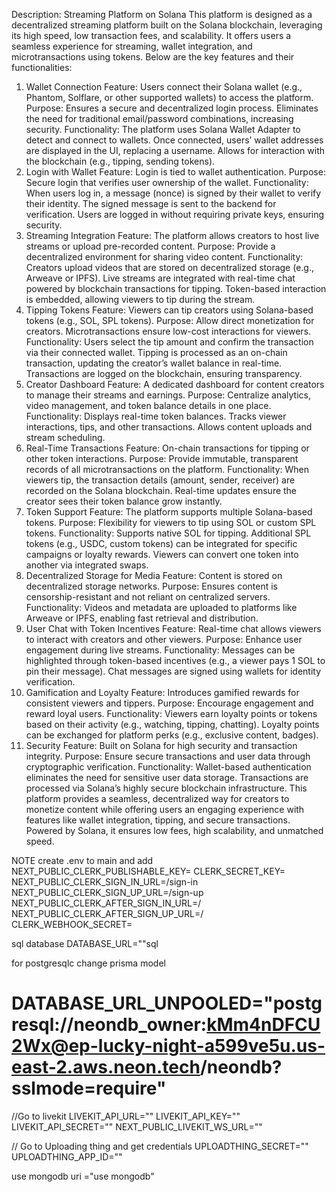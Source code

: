 Description: Streaming Platform on Solana
This platform is designed as a decentralized streaming platform built on the Solana blockchain, leveraging its high speed, low transaction fees, and scalability. It offers users a seamless experience for streaming, wallet integration, and microtransactions using tokens. Below are the key features and their functionalities:

1. Wallet Connection
Feature: Users connect their Solana wallet (e.g., Phantom, Solflare, or other supported wallets) to access the platform.
Purpose:
Ensures a secure and decentralized login process.
Eliminates the need for traditional email/password combinations, increasing security.
Functionality:
The platform uses Solana Wallet Adapter to detect and connect to wallets.
Once connected, users’ wallet addresses are displayed in the UI, replacing a username.
Allows for interaction with the blockchain (e.g., tipping, sending tokens).
2. Login with Wallet
Feature: Login is tied to wallet authentication.
Purpose:
Secure login that verifies user ownership of the wallet.
Functionality:
When users log in, a message (nonce) is signed by their wallet to verify their identity.
The signed message is sent to the backend for verification.
Users are logged in without requiring private keys, ensuring security.
3. Streaming Integration
Feature: The platform allows creators to host live streams or upload pre-recorded content.
Purpose:
Provide a decentralized environment for sharing video content.
Functionality:
Creators upload videos that are stored on decentralized storage (e.g., Arweave or IPFS).
Live streams are integrated with real-time chat powered by blockchain transactions for tipping.
Token-based interaction is embedded, allowing viewers to tip during the stream.
4. Tipping Tokens
Feature: Viewers can tip creators using Solana-based tokens (e.g., SOL, SPL tokens).
Purpose:
Allow direct monetization for creators.
Microtransactions ensure low-cost interactions for viewers.
Functionality:
Users select the tip amount and confirm the transaction via their connected wallet.
Tipping is processed as an on-chain transaction, updating the creator’s wallet balance in real-time.
Transactions are logged on the blockchain, ensuring transparency.
5. Creator Dashboard
Feature: A dedicated dashboard for content creators to manage their streams and earnings.
Purpose:
Centralize analytics, video management, and token balance details in one place.
Functionality:
Displays real-time token balances.
Tracks viewer interactions, tips, and other transactions.
Allows content uploads and stream scheduling.
6. Real-Time Transactions
Feature: On-chain transactions for tipping or other token interactions.
Purpose:
Provide immutable, transparent records of all microtransactions on the platform.
Functionality:
When viewers tip, the transaction details (amount, sender, receiver) are recorded on the Solana blockchain.
Real-time updates ensure the creator sees their token balance grow instantly.
7. Token Support
Feature: The platform supports multiple Solana-based tokens.
Purpose:
Flexibility for viewers to tip using SOL or custom SPL tokens.
Functionality:
Supports native SOL for tipping.
Additional SPL tokens (e.g., USDC, custom tokens) can be integrated for specific campaigns or loyalty rewards.
Viewers can convert one token into another via integrated swaps.
8. Decentralized Storage for Media
Feature: Content is stored on decentralized storage networks.
Purpose:
Ensures content is censorship-resistant and not reliant on centralized servers.
Functionality:
Videos and metadata are uploaded to platforms like Arweave or IPFS, enabling fast retrieval and distribution.
9. User Chat with Token Incentives
Feature: Real-time chat allows viewers to interact with creators and other viewers.
Purpose:
Enhance user engagement during live streams.
Functionality:
Messages can be highlighted through token-based incentives (e.g., a viewer pays 1 SOL to pin their message).
Chat messages are signed using wallets for identity verification.
10. Gamification and Loyalty
Feature: Introduces gamified rewards for consistent viewers and tippers.
Purpose:
Encourage engagement and reward loyal users.
Functionality:
Viewers earn loyalty points or tokens based on their activity (e.g., watching, tipping, chatting).
Loyalty points can be exchanged for platform perks (e.g., exclusive content, badges).
11. Security
Feature: Built on Solana for high security and transaction integrity.
Purpose:
Ensure secure transactions and user data through cryptographic verification.
Functionality:
Wallet-based authentication eliminates the need for sensitive user data storage.
Transactions are processed via Solana’s highly secure blockchain infrastructure.
This platform provides a seamless, decentralized way for creators to monetize content while offering users an engaging experience with features like wallet integration, tipping, and secure transactions. Powered by Solana, it ensures low fees, high scalability, and unmatched speed.

NOTE create .env to main and add
NEXT_PUBLIC_CLERK_PUBLISHABLE_KEY=
CLERK_SECRET_KEY=
NEXT_PUBLIC_CLERK_SIGN_IN_URL=/sign-in
NEXT_PUBLIC_CLERK_SIGN_UP_URL=/sign-up
NEXT_PUBLIC_CLERK_AFTER_SIGN_IN_URL=/
NEXT_PUBLIC_CLERK_AFTER_SIGN_UP_URL=/
CLERK_WEBHOOK_SECRET=

sql database
DATABASE_URL=""sql 

for postgresqlc change prisma model
# DATABASE_URL_UNPOOLED="postgresql://neondb_owner:kMm4nDFCU2Wx@ep-lucky-night-a599ve5u.us-east-2.aws.neon.tech/neondb?sslmode=require"


//Go to livekit
LIVEKIT_API_URL=""
LIVEKIT_API_KEY=""
LIVEKIT_API_SECRET=""
NEXT_PUBLIC_LIVEKIT_WS_URL=""


// Go to Uploading thing and get credentials
UPLOADTHING_SECRET=""
UPLOADTHING_APP_ID=""

use mongodb
uri ="use mongodb"
